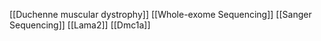 [[Duchenne muscular dystrophy]]
[[Whole-exome Sequencing]]
[[Sanger Sequencing]]
[[Lama2]]
[[Dmc1a]]
